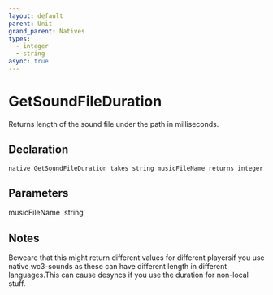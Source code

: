 ```yaml
---
layout: default
parent: Unit
grand_parent: Natives
types:
  - integer
  - string
async: true
---
```


# GetSoundFileDuration
Returns length of the sound file under the path in milliseconds.

## Declaration

```
native GetSoundFileDuration takes string musicFileName returns integer
```

## Parameters
<dl>
  <dt>musicFileName `string`</dt>
  <dd></dd>
</dl>

## Notes 
Beweare that this might return different values for different playersif you use native wc3-sounds as these can have different length in different languages.This can cause desyncs if you use the duration for non-local stuff.